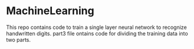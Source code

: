 # MachineLearning
This repo contains code to train a single layer neural network to recognize handwritten digits.
part3 file ontains code for dividing the training data into two parts.



